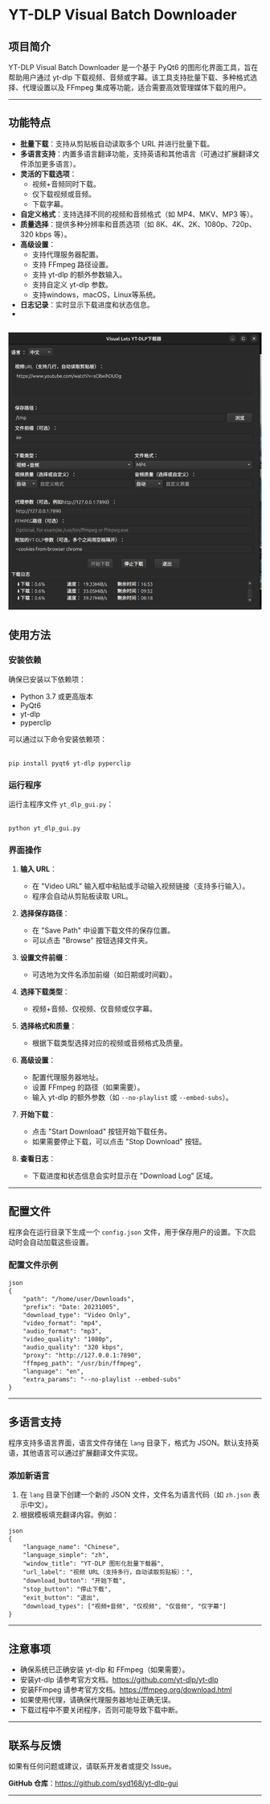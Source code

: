 # YT-DLP Visual Batch Downloader

## 项目简介

YT-DLP Visual Batch Downloader 是一个基于 PyQt6 的图形化界面工具，旨在帮助用户通过 yt-dlp 下载视频、音频或字幕。该工具支持批量下载、多种格式选择、代理设置以及 FFmpeg 集成等功能，适合需要高效管理媒体下载的用户。

---

## 功能特点

- **批量下载**：支持从剪贴板自动读取多个 URL 并进行批量下载。
- **多语言支持**：内置多语言翻译功能，支持英语和其他语言（可通过扩展翻译文件添加更多语言）。
- **灵活的下载选项**：
  - 视频+音频同时下载。
  - 仅下载视频或音频。
  - 下载字幕。
- **自定义格式**：支持选择不同的视频和音频格式（如 MP4、MKV、MP3 等）。
- **质量选择**：提供多种分辨率和音质选项（如 8K、4K、2K、1080p、720p、320 kbps 等）。
- **高级设置**：
  - 支持代理服务器配置。
  - 支持 FFmpeg 路径设置。
  - 支持 yt-dlp 的额外参数输入。
  - 支持自定义 yt-dlp 参数。
  - 支持windows，macOS，Linux等系统。
- **日志记录**：实时显示下载进度和状态信息。
- 
![屏幕截图](images/screen-cn.png)
---

## 使用方法

### 安装依赖

确保已安装以下依赖项：

- Python 3.7 或更高版本
- PyQt6
- yt-dlp
- pyperclip

可以通过以下命令安装依赖项：

```

pip install pyqt6 yt-dlp pyperclip
```
### 运行程序

运行主程序文件 `yt_dlp_gui.py`：

```

python yt_dlp_gui.py
```
### 界面操作

1. **输入 URL**：
   - 在 "Video URL" 输入框中粘贴或手动输入视频链接（支持多行输入）。
   - 程序会自动从剪贴板读取 URL。

2. **选择保存路径**：
   - 在 "Save Path" 中设置下载文件的保存位置。
   - 可以点击 "Browse" 按钮选择文件夹。

3. **设置文件前缀**：
   - 可选地为文件名添加前缀（如日期或时间戳）。

4. **选择下载类型**：
   - 视频+音频、仅视频、仅音频或仅字幕。

5. **选择格式和质量**：
   - 根据下载类型选择对应的视频或音频格式及质量。

6. **高级设置**：
   - 配置代理服务器地址。
   - 设置 FFmpeg 的路径（如果需要）。
   - 输入 yt-dlp 的额外参数（如 `--no-playlist` 或 `--embed-subs`）。

7. **开始下载**：
   - 点击 "Start Download" 按钮开始下载任务。
   - 如果需要停止下载，可以点击 "Stop Download" 按钮。

8. **查看日志**：
   - 下载进度和状态信息会实时显示在 "Download Log" 区域。

---

## 配置文件

程序会在运行目录下生成一个 `config.json` 文件，用于保存用户的设置。下次启动时会自动加载这些设置。

### 配置文件示例

```
json
{
    "path": "/home/user/Downloads",
    "prefix": "Date: 20231005",
    "download_type": "Video Only",
    "video_format": "mp4",
    "audio_format": "mp3",
    "video_quality": "1080p",
    "audio_quality": "320 kbps",
    "proxy": "http://127.0.0.1:7890",
    "ffmpeg_path": "/usr/bin/ffmpeg",
    "language": "en",
    "extra_params": "--no-playlist --embed-subs"
}
```
---

## 多语言支持

程序支持多语言界面，语言文件存储在 `lang` 目录下，格式为 JSON。默认支持英语，其他语言可以通过扩展翻译文件实现。

### 添加新语言

1. 在 `lang` 目录下创建一个新的 JSON 文件，文件名为语言代码（如 `zh.json` 表示中文）。
2. 根据模板填充翻译内容。例如：

```
json
{
    "language_name": "Chinese",
    "language_simple": "zh",
    "window_title": "YT-DLP 图形化批量下载器",
    "url_label": "视频 URL（支持多行，自动读取剪贴板）：",
    "download_button": "开始下载",
    "stop_button": "停止下载",
    "exit_button": "退出",
    "download_types": ["视频+音频", "仅视频", "仅音频", "仅字幕"]
}
```
---

## 注意事项

- 确保系统已正确安装 yt-dlp 和 FFmpeg（如果需要）。
- 安装yt-dlp 请参考官方文档。https://github.com/yt-dlp/yt-dlp
- 安装FFmpeg 请参考官方文档。https://ffmpeg.org/download.html
- 如果使用代理，请确保代理服务器地址正确无误。
- 下载过程中不要关闭程序，否则可能导致下载中断。

---

## 联系与反馈

如果有任何问题或建议，请联系开发者或提交 Issue。
 
**GitHub 仓库**：https://github.com/syd168/yt-dlp-gui

---


